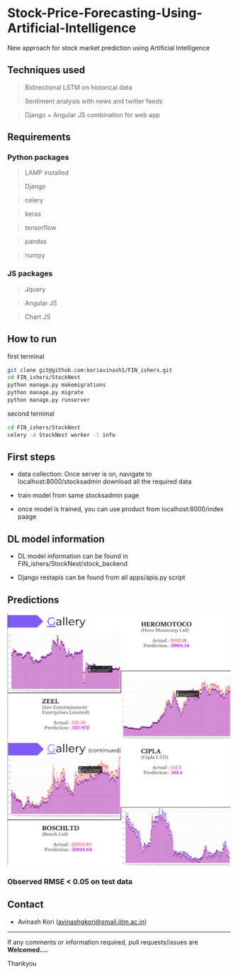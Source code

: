 # Stock-Price-Forecasting-Using-Artificial-Intelligence

New approach for stock market prediction using Artificial Intelligence

## Techniques used

> Bidirectional LSTM on historical data

> Sentiment analysis with news and twitter feeds

> Django + Angular JS combination for web app

## Requirements

### Python packages

> LAMP installed

> Django

> celery

> keras

> tensorflow

> pandas

> numpy

### JS packages

> Jquery

> Angular JS

> Chart JS

## How to run 

first terminal
``` bash
git clone git@github.com:koriavinash1/FIN_ishers.git
cd FIN_ishers/StockNest
python manage.py makemigrations
python manage.py migrate
python manage.py runserver
```

second ternimal
```bash
cd FIN_ishers/StockNest
celery -A StockNest worker -l info
```

## First steps

+ data collection: Once server is on, navigate to localhost:8000/stocksadmin download all the required data

+ train model from same stocksadmin page

+ once model is trained, you can use product from localhost:8000/index paage

## DL model information

+ DL model information can be found in FIN_ishers/StockNest/stock_backend

+ Django restapis can be found from all apps/apis.py script

## Predictions

![temp1](./temp1.png)
![temp2](./temp2.png)

### Observed RMSE < 0.05 on test data



## Contact 

* Avinash Kori (avinashgkori@smail.iitm.ac.in)

<hr>

If any comments or information required, pull requests/issues are <strong>Welcomed....</strong> 

Thankyou
